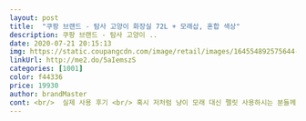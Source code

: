 ```yaml
---
layout: post 
title:  "쿠팡 브랜드 - 탐사 고양이 화장실 72L + 모래삽, 혼합 색상" 
description: 쿠팡 브랜드 - 탐사 고양이 ..
date: 2020-07-21 20:15:13 
img: https://static.coupangcdn.com/image/retail/images/164554892575644-49c357c2-d920-43e2-b43a-f96c79d11339.jpg 
linkUrl: http://me2.do/5aIemszS 
categories: [1001] 
color: f44336 
price: 19930 
author: brandMaster 
cont: <br/>  실제 사용 후기 <br/> 혹시 저처럼 냥이 모래 대신 펠릿 사용하시는 분들께 도움될까해서 다시 추가로 후기 올려봅니다<br/>고민 끝에 이번에 구입한 냥이 화장실 안에 펠릿 부스러기가 아래로 빠지도록 화장실 안에 플라스틱 소쿠리를 넣으면서 소쿠리 아랫쪽 바닥에 높이가 어느 정도되는 다리를 붙여줘서 화장실 바닥을 좀 높여줬어요 그러면 펠릿 부스러기는 소쿠리 아래로 빠지고, 화장실 바닥은 조금이라도 높여지니까요<br/>고양이가 열마리가 넘으니 화장실도 ㅠㅠ<br/>그래서 아예 기존에 있던 화장실을 다 버리고 새로 샀는데, 너무 만족스러워서 하나 더 사서 두 개 설치해놨어요<br/>그래서 쿠팡에서 뒤지고 찾다가 펠릿거름망으로 쓸만한 소쿠리를 찾았어요 가로 x 세로 x  높이가 52.<br/>5 x 40.<br/>8 x 19 짜리 (C형) 깊은 사각 소쿠리 7호인데 세로 길이가 조금 남기는 하지만 속이 깊어서 펠릿도 넉넉히 부어줄수 있고 소쿠리가 위에 걸쳐지고 아래에 톱밥이 떨어져 쌓일 수 있는 공간도 넉넉하다보니 아침마다 소쿠리를 들어올려서 흔들어서 톱밥을 아래로 떨어뜨린 다음에 변기에 부어 버리고 소쿠리 안에 응가만 건져내면 보니까 톱밥도 훨씬 오래가고, 울 냥이들 몸에 묻어나던 톱밥 찌꺼기도 적고, 화장실 청소하기도 수월해 졌어요<br/>그런데 어차피 펠릿 거름망을 넣게되면 냥이들이 화장실 안에서 움직일 수 있는 천장이 낮아져서 불편하니까 뚜껑은 빼주는 것이 맞는 것 같아요<br/>그럴거면 처음부터 부착을 해서 판매를 하던지... <br/> 소비자가 조립을 하라고 화장실 통에 구멍을 뚫어놨는데 저는 이게 너무 불편하고 왜 필요한지 알 수가 없네요  게다가 구멍에 잘 끼워지지가 않아요  끼워보려고 계속하다가는 냥이 화장실 써보기도 전에 망가질 것 같아서 그냥 포기했어요  제 힘으로 안되서 남편에게 맡겼더니 하나는 끼웠는데 나머지 구멍 하나에 끼워보려고 힘을 주니까 플라스틱에 금이 가려고 하얗게 색이 변하더라구요ㅜㅜ<br/>글고 고양이화장실도 어느정도쓰면 냄새가 배서 갈아줘야해요<br/>나오면서 발에도 고양이 모래 뭍혀나오고<br/>나올땐 올라 뛸수밖에 없어서 올라뛰면서 모래가 털어져서 나와요.<br/> 고양이 매트를 놓지 않아도 되요<br/>남편이 강아지를 케어할 동안, 제가 고양이들을 케어 하고 있어요!<br/>냥이 세 마리를 모시고 사는 집사입니다<br/>냥이 중 첫째 아이가 7살이기 때문에 점점 나이가 들어가는 큰 아이를 생각하면 이제는 화장실이라도 뛰어오르거나 뛰어내리는 것으로는 하지않아야 하는데 싶어서 좀 망설였어요<br/>냥이들이 박스 안에 들어가는 것은 좋아하면서도 새로 바뀐 화장실에 들어가는 것은 좀 낯선가봐요  안들어갈까봐 일부러 전에 쓰던 화장실에 깔려있던 펠릿을 새 펠릿과 섞어서 넣어줬는데도 멈칫거리네요^^;;<br/> 
---
```

 